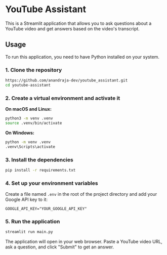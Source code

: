 # YouTube Assistant

This is a Streamlit application that allows you to ask questions about a YouTube video and get answers based on the video's transcript.

## Usage

To run this application, you need to have Python installed on your system.

### 1. Clone the repository

```bash
https://github.com/anandraja-dev/youtube_assistant.git
cd youtube-assistant
```

### 2. Create a virtual environment and activate it

**On macOS and Linux:**

```bash
python3 -m venv .venv
source .venv/bin/activate
```

**On Windows:**

```bash
python -m venv .venv
.venv\Scripts\activate
```

### 3. Install the dependencies

```bash
pip install -r requirements.txt
```

### 4. Set up your environment variables

Create a file named `.env` in the root of the project directory and add your Google API key to it:

```
GOOGLE_API_KEY="YOUR_GOOGLE_API_KEY"
```

### 5. Run the application

```bash
streamlit run main.py
```

The application will open in your web browser. Paste a YouTube video URL, ask a question, and click "Submit" to get an answer.
